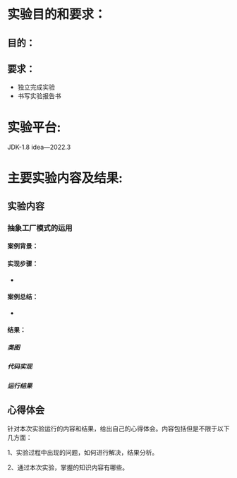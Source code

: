 # **实验目的和要求：**

## 目的：



## 要求：

- 独立完成实验 
- 书写实验报告书

# 实验平台:

JDK-1.8   idea—2022.3

# 主要实验内容及结果:

## 实验内容

###  抽象工厂模式的运用

#### 案例背景：



#### 实现步骤：

- 


#### 案例总结：

- 

#### 结果：

##### 类图



##### 代码实现



##### 运行结果

## **心得体会**

针对本次实验运行的内容和结果，给出自己的心得体会。内容包括但是不限于以下几方面：

1、实验过程中出现的问题，如何进行解决，结果分析。

2、通过本次实验，掌握的知识内容有哪些。